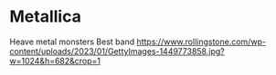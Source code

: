 # Metallica
Heave metal monsters
Best band
https://www.rollingstone.com/wp-content/uploads/2023/01/GettyImages-1449773858.jpg?w=1024&h=682&crop=1


